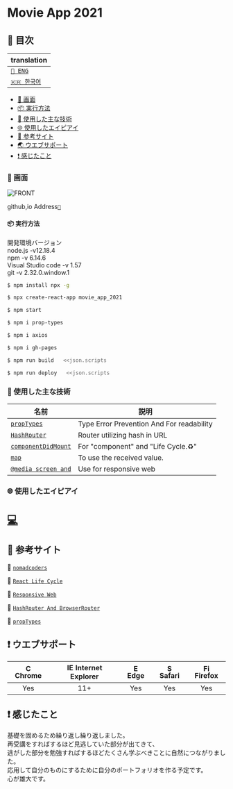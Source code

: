 # Movie App 2021

## 🚩 目次

| translation                                                        |
| ------------------------------------------------------------------ |
| [`🗽 ENG`](https://github.com/dongmin7208/react-movieapp-frontend) |
| [`🇰🇷 한국어`](../kr/README.md)                                     |

- [🗼 画面](#画面)
- [📦 実行方法](#実行方法)
- [🔧 使用した主な技術](#使用した主な技術)
- [🌐 使用したエイピアイ](#使用したエイピアイ)
- [🔎 参考サイト](#参考サイト)
- [🌏 ウエブサポート](#ウエブサポート)
- [❗ 感じたこと](#感じたこと)

### 🗼 画面

![FRONT](/image/movie.gif)

github,io Address[`🔗`](https://dongmin7208.github.io/react-movieapp-frontend/#/)

#### 📦 実行方法

開発環境バージョン  
node.js -v12.18.4  
npm -v 6.14.6  
Visual Studio code -v 1.57  
git -v 2.32.0.window.1

```sh
$ npm install npx -g
```

```sh
$ npx create-react-app movie_app_2021
```

```sh
$ npm start
```

```sh
$ npm i prop-types
```

```sh
$ npm i axios
```

```sh
$ npm i gh-pages
```

```sh
$ npm run build   <<json.scripts
```

```sh
$ npm run deploy   <<json.scripts
```

### 🔧 使用した主な技術

| 名前                                                                                                                    | 説明                                       |
| ----------------------------------------------------------------------------------------------------------------------- | ------------------------------------------ |
| [`propTypes`](https://github.com/dongmin7208/react-movieapp-frontend/blob/master/src/components/Movie.js)               | Type Error Prevention And For readability  |
| [`HashRouter`](https://github.com/dongmin7208/react-movieapp-frontend/blob/master/src/App.js)                           | Router utilizing hash in URL               |
| [`componentDidMount`](https://github.com/dongmin7208/react-movieapp-frontend/blob/master/src/routes/Home.js)            | For "component" and "Life Cycle.:recycle:" |
| [`map`](https://github.com/dongmin7208/react-movieapp-frontend/blob/master/src/routes/Home.js)                          | To use the received value.                 |
| [`@media screen and`](https://github.com/dongmin7208/react-movieapp-frontend/blob/master/src/components/Navigation.css) | Use for responsive web                     |

### 🌐 使用したエイピアイ

# [`💻`](https://yts-proxy.now.sh/list_movies.json?sort_by=rating)

## 🔎 参考サイト

:school: [`nomadcoders`](https://nomadcoders.co/)

:book: [`React Life Cycle`](https://velog.io/@kyusung/%EB%A6%AC%EC%95%A1%ED%8A%B8-%EA%B5%90%EA%B3%BC%EC%84%9C-%EC%BB%B4%ED%8F%AC%EB%84%8C%ED%8A%B8%EC%99%80-%EB%9D%BC%EC%9D%B4%ED%94%84%EC%82%AC%EC%9D%B4%ED%81%B4-%EC%9D%B4%EB%B2%A4%ED%8A%B8)

:book: [`Responsive Web`](https://velog.io/@leeeeunz/TIL-13.-%EB%B0%98%EC%9D%91%ED%98%95-%EC%9B%B9-Media-Query)

:book: [`HashRouter And BrowserRouter`](https://codingbroker.tistory.com/72)

:book: [`propTypes`](https://velog.io/@eunjin/React-PropTypes-%EC%93%B0%EB%8A%94-%EC%9D%B4%EC%9C%A0-%EB%B0%A9%EB%B2%95)

## ❗ ウエブサポート

| <img src="https://user-images.githubusercontent.com/1215767/34348387-a2e64588-ea4d-11e7-8267-a43365103afe.png" alt="Chrome" width="16px" height="16px" /> Chrome | <img src="https://user-images.githubusercontent.com/1215767/34348590-250b3ca2-ea4f-11e7-9efb-da953359321f.png" alt="IE" width="16px" height="16px" /> Internet Explorer | <img src="https://user-images.githubusercontent.com/1215767/34348380-93e77ae8-ea4d-11e7-8696-9a989ddbbbf5.png" alt="Edge" width="16px" height="16px" /> Edge | <img src="https://user-images.githubusercontent.com/1215767/34348394-a981f892-ea4d-11e7-9156-d128d58386b9.png" alt="Safari" width="16px" height="16px" /> Safari | <img src="https://user-images.githubusercontent.com/1215767/34348383-9e7ed492-ea4d-11e7-910c-03b39d52f496.png" alt="Firefox" width="16px" height="16px" /> Firefox |
| :--------------------------------------------------------------------------------------------------------------------------------------------------------------: | :---------------------------------------------------------------------------------------------------------------------------------------------------------------------: | :----------------------------------------------------------------------------------------------------------------------------------------------------------: | :--------------------------------------------------------------------------------------------------------------------------------------------------------------: | :----------------------------------------------------------------------------------------------------------------------------------------------------------------: |
|                                                                               Yes                                                                                |                                                                                   11+                                                                                   |                                                                             Yes                                                                              |                                                                               Yes                                                                                |                                                                                Yes                                                                                 |

## ❗ 感じたこと

基礎を固めるため繰り返し繰り返しました。  
再受講をすればするほど見逃していた部分が出てきて、  
逃がした部分を勉強すればするほどたくさん学ぶべきことに自然につながりました。  
応用して自分のものにするために自分のポートフォリオを作る予定です。  
心が雄大です。
